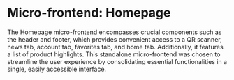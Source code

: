 # Micro-frontend: Homepage
The Homepage micro-frontend encompasses crucial components such as the header and footer, which provides convenient access to a QR scanner, news tab, account tab, favorites tab, and home tab. Additionally, it features a list of product highlights. This standalone micro-frontend was chosen to streamline the user experience by consolidating essential functionalities in a single, easily accessible interface.
